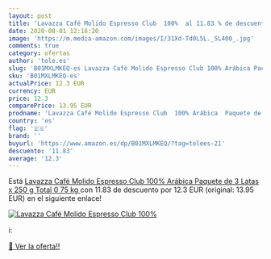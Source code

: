 ```yaml
---
layout: post
title: 'Lavazza Café Molido Espresso Club  100%  al 11.83 % de descuento'
date: 2020-08-01 12:16:20
image: 'https://m.media-amazon.com/images/I/31Xd-Td0L5L._SL400_.jpg'
comments: true
category: ofertas
author: 'tole.es'
slug: 'B01MXLMKEQ-es Lavazza Café Molido Espresso Club 100% Arábica Paquete de...'
sku: 'B01MXLMKEQ-es'
actualPrice: 12.3 EUR
currency: EUR
price: 12.3
comparePrice: 13.95 EUR
prodname: 'Lavazza Café Molido Espresso Club  100% Arábica  Paquete de 3 Latas x 250 g  Total 0 75 kg '
country: 'es'
flag: '🇪🇸'
brand: ''
buyurl: 'https://www.amazon.es/dp/B01MXLMKEQ/?tag=tolees-21'
descuento: '11.83'
average: '12.3'
---
```


Está [Lavazza Café Molido Espresso Club  100% Arábica  Paquete de 3 Latas x 250 g  Total 0 75 kg ](https://www.amazon.es/dp/B01MXLMKEQ/?tag=tolees-21) con 11.83 de descuento por 12.3 EUR (original: 13.95 EUR) en el siguiente enlace!

[![Lavazza Café Molido Espresso Club  100% ](https://m.media-amazon.com/images/I/31Xd-Td0L5L._SL400_.jpg)](https://www.amazon.es/dp/B01MXLMKEQ/?tag=tolees-21)

ℹ️:


[🛒 Ver la oferta!!](https://www.amazon.es/dp/B01MXLMKEQ/?tag=tolees-21)
